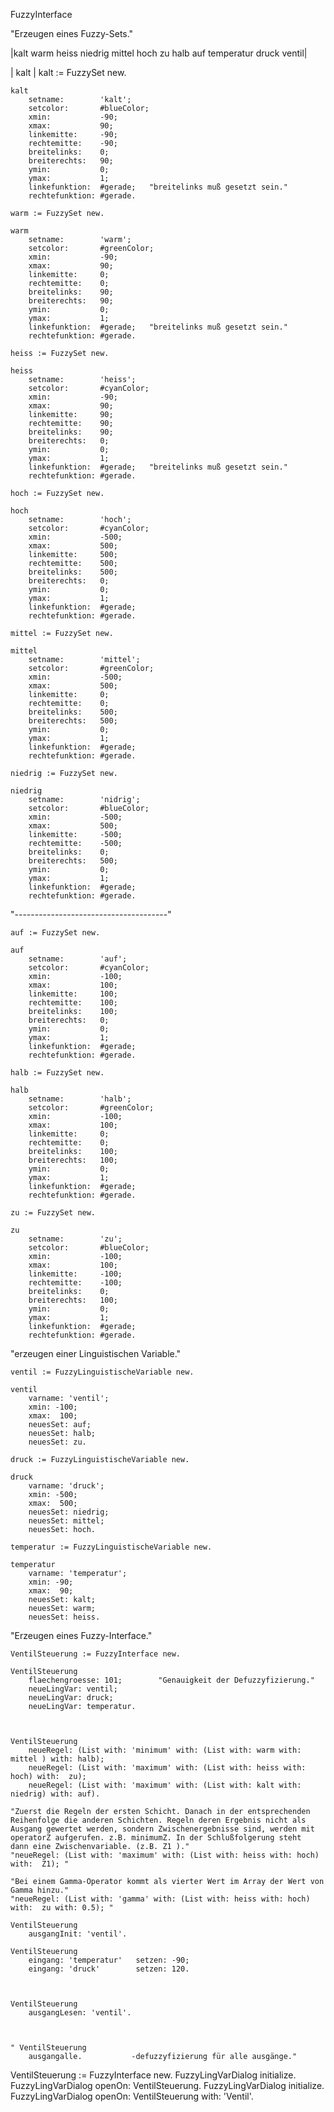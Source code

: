 FuzzyInterface

"Erzeugen eines Fuzzy-Sets."

 
 
   |kalt warm heiss niedrig mittel hoch zu halb auf temperatur druck ventil|


  | kalt |
  kalt := FuzzySet new.

    kalt
        setname:        'kalt';
        setcolor:       #blueColor;
        xmin:           -90;
        xmax:           90;
        linkemitte:     -90;
        rechtemitte:    -90;
        breitelinks:    0;
        breiterechts:   90;
        ymin:           0;
        ymax:           1;
        linkefunktion:  #gerade;   "breitelinks muß gesetzt sein."
        rechtefunktion: #gerade.

    warm := FuzzySet new.

    warm
        setname:        'warm';
        setcolor:       #greenColor;
        xmin:           -90;
        xmax:           90;
        linkemitte:     0;
        rechtemitte:    0;
        breitelinks:    90;
        breiterechts:   90;
        ymin:           0;
        ymax:           1;
        linkefunktion:  #gerade;   "breitelinks muß gesetzt sein."
        rechtefunktion: #gerade.

    heiss := FuzzySet new.

    heiss
        setname:        'heiss';
        setcolor:       #cyanColor;
        xmin:           -90;
        xmax:           90;
        linkemitte:     90;
        rechtemitte:    90;
        breitelinks:    90;
        breiterechts:   0;
        ymin:           0;
        ymax:           1;
        linkefunktion:  #gerade;   "breitelinks muß gesetzt sein."
        rechtefunktion: #gerade.

    hoch := FuzzySet new.

    hoch
        setname:        'hoch';
        setcolor:       #cyanColor;
        xmin:           -500;
        xmax:           500;
        linkemitte:     500;
        rechtemitte:    500;
        breitelinks:    500;
        breiterechts:   0;
        ymin:           0;
        ymax:           1;
        linkefunktion:  #gerade;
        rechtefunktion: #gerade.

    mittel := FuzzySet new.

    mittel
        setname:        'mittel';
        setcolor:       #greenColor;
        xmin:           -500;
        xmax:           500;
        linkemitte:     0;
        rechtemitte:    0;
        breitelinks:    500;
        breiterechts:   500;
        ymin:           0;
        ymax:           1;
        linkefunktion:  #gerade;
        rechtefunktion: #gerade.

    niedrig := FuzzySet new.

    niedrig
        setname:        'nidrig';
        setcolor:       #blueColor;
        xmin:           -500;
        xmax:           500;
        linkemitte:     -500;
        rechtemitte:    -500;
        breitelinks:    0;
        breiterechts:   500;
        ymin:           0;
        ymax:           1;
        linkefunktion:  #gerade;
        rechtefunktion: #gerade.

"--------------------------------------"

    auf := FuzzySet new.

    auf
        setname:        'auf';
        setcolor:       #cyanColor;
        xmin:           -100;
        xmax:           100;
        linkemitte:     100;
        rechtemitte:    100;
        breitelinks:    100;
        breiterechts:   0;
        ymin:           0;
        ymax:           1;
        linkefunktion:  #gerade;
        rechtefunktion: #gerade.

    halb := FuzzySet new.

    halb
        setname:        'halb';
        setcolor:       #greenColor;
        xmin:           -100;
        xmax:           100;
        linkemitte:     0;
        rechtemitte:    0;
        breitelinks:    100;
        breiterechts:   100;
        ymin:           0;
        ymax:           1;
        linkefunktion:  #gerade;
        rechtefunktion: #gerade.

    zu := FuzzySet new.

    zu
        setname:        'zu';
        setcolor:       #blueColor;
        xmin:           -100;
        xmax:           100;
        linkemitte:     -100;
        rechtemitte:    -100;
        breitelinks:    0;
        breiterechts:   100;
        ymin:           0;
        ymax:           1;
        linkefunktion:  #gerade;
        rechtefunktion: #gerade.

"erzeugen einer Linguistischen Variable."

    ventil := FuzzyLinguistischeVariable new.

    ventil
        varname: 'ventil';
        xmin: -100;
        xmax:  100;
        neuesSet: auf;
        neuesSet: halb;
        neuesSet: zu.

    druck := FuzzyLinguistischeVariable new.

    druck
        varname: 'druck';
        xmin: -500;
        xmax:  500;
        neuesSet: niedrig;
        neuesSet: mittel;
        neuesSet: hoch.

    temperatur := FuzzyLinguistischeVariable new.

    temperatur
        varname: 'temperatur';
        xmin: -90;
        xmax:  90;
        neuesSet: kalt;
        neuesSet: warm;
        neuesSet: heiss.

"Erzeugen eines Fuzzy-Interface."

    VentilSteuerung := FuzzyInterface new.

    VentilSteuerung
        flaechengroesse: 101;        "Genauigkeit der Defuzzyfizierung."
        neueLingVar: ventil;
        neueLingVar: druck;
        neueLingVar: temperatur.



    VentilSteuerung
        neueRegel: (List with: 'minimum' with: (List with: warm with: mittel ) with: halb);
        neueRegel: (List with: 'maximum' with: (List with: heiss with: hoch) with:  zu); 
        neueRegel: (List with: 'maximum' with: (List with: kalt with: niedrig) with: auf).

    "Zuerst die Regeln der ersten Schicht. Danach in der entsprechenden
    Reihenfolge die anderen Schichten. Regeln deren Ergebnis nicht als
    Ausgang gewertet werden, sondern Zwischenergebnisse sind, werden mit
    operatorZ aufgerufen. z.B. minimumZ. In der Schlußfolgerung steht
    dann eine Zwischenvariable. (z.B. Z1 )."
    "neueRegel: (List with: 'maximum' with: (List with: heiss with: hoch) with:  Z1); "
    
    "Bei einem Gamma-Operator kommt als vierter Wert im Array der Wert von 
    Gamma hinzu."
    "neueRegel: (List with: 'gamma' with: (List with: heiss with: hoch) with:  zu with: 0.5); "

    VentilSteuerung
        ausgangInit: 'ventil'.

    VentilSteuerung
        eingang: 'temperatur'   setzen: -90;
        eingang: 'druck'        setzen: 120.

   

    VentilSteuerung
        ausgangLesen: 'ventil'.
 


    " VentilSteuerung
        ausgangalle.           -defuzzyfizierung für alle ausgänge."

VentilSteuerung := FuzzyInterface new.
FuzzyLingVarDialog initialize.
FuzzyLingVarDialog openOn: VentilSteuerung.
FuzzyLingVarDialog initialize.
FuzzyLingVarDialog openOn: VentilSteuerung with: 'Ventil'.